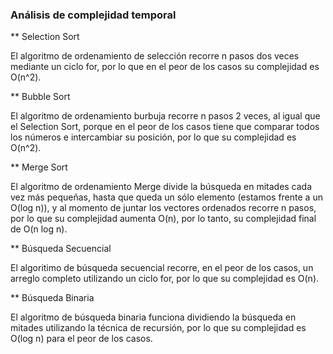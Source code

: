 ### Análisis de complejidad temporal
** Selection Sort

El algoritmo de ordenamiento de selección recorre n pasos dos veces mediante un ciclo for, por lo que en el peor de los casos su complejidad es O(n^2).

** Bubble Sort

El algoritmo de ordenamiento burbuja recorre n pasos 2 veces, al igual que el Selection Sort, porque en el peor de los casos tiene que comparar todos los números e intercambiar su posición, por lo que su complejidad es O(n^2).

** Merge Sort

El algoritmo de ordenamiento Merge divide la búsqueda en mitades cada vez más pequeñas, hasta que queda un sólo elemento (estamos frente a un O(log n)), y al momento de juntar los vectores ordenados recorre n pasos, por lo que su complejidad aumenta O(n), por lo tanto, su complejidad final de O(n log n).

** Búsqueda Secuencial

El algoritimo de búsqueda secuencial recorre, en el peor de los casos, un arreglo completo utilizando un ciclo for, por lo que su complejidad es O(n).

** Búsqueda Binaria

El algoritmo de búsqueda binaria funciona dividiendo la búsqueda en mitades utilizando la técnica de recursión, por lo que su complejidad es O(log n) para el peor de los casos.
